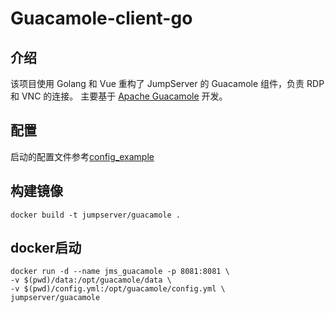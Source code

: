 # Guacamole-client-go

## 介绍

该项目使用 Golang 和 Vue 重构了 JumpServer 的 Guacamole 组件，负责 RDP 和 VNC 的连接。 主要基于 [Apache Guacamole](http://guacamole.apache.org/)
开发。

## 配置

启动的配置文件参考[config_example](config_example.yml)

## 构建镜像

```shell
docker build -t jumpserver/guacamole .
```

## docker启动

```shell
docker run -d --name jms_guacamole -p 8081:8081 \
-v $(pwd)/data:/opt/guacamole/data \
-v $(pwd)/config.yml:/opt/guacamole/config.yml \
jumpserver/guacamole
```